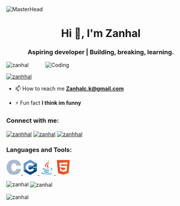 ![MasterHead](https://i.gifer.com/3otv.gif)
<h1 align="center">Hi 👋, I'm Zanhal</h1>
<h3 align="center">Aspiring developer | Building, breaking, learning.</h3>
<img align="right" alt="Coding" width="400" src="https://i.gifer.com/758X.gif">


<p align="left"> <img src="https://komarev.com/ghpvc/?username=zanhal&label=Profile%20views&color=0e75b6&style=flat" alt="zanhal" /> </p>

<p align="left"> <a href="https://twitter.com/zanhhal" target="blank"><img src="https://img.shields.io/twitter/follow/zanhhal?logo=twitter&style=for-the-badge" alt="zanhhal" /></a> </p>

- 📫 How to reach me **Zanhalc.k@gmail.com**

- ⚡ Fun fact **I think im funny**

<h3 align="left">Connect with me:</h3>
<p align="left">
<a href="https://twitter.com/zanhhal" target="blank"><img align="center" src="https://raw.githubusercontent.com/rahuldkjain/github-profile-readme-generator/master/src/images/icons/Social/twitter.svg" alt="zanhhal" height="30" width="40" /></a>
<a href="https://linkedin.com/in/zanhal" target="blank"><img align="center" src="https://raw.githubusercontent.com/rahuldkjain/github-profile-readme-generator/master/src/images/icons/Social/linked-in-alt.svg" alt="zanhal" height="30" width="40" /></a>
<a href="https://instagram.com/zanhhal" target="blank"><img align="center" src="https://raw.githubusercontent.com/rahuldkjain/github-profile-readme-generator/master/src/images/icons/Social/instagram.svg" alt="zanhhal" height="30" width="40" /></a>
</p>

<h3 align="left">Languages and Tools:</h3>
<p align="left">
  <a href="https://www.cprogramming.com/" target="_blank" rel="noreferrer">
    <img src="https://raw.githubusercontent.com/devicons/devicon/master/icons/c/c-original.svg" alt="C" width="40" height="40"/>
  </a>
  <a href="https://www.w3schools.com/cpp/" target="_blank" rel="noreferrer">
    <img src="https://raw.githubusercontent.com/devicons/devicon/master/icons/cplusplus/cplusplus-original.svg" alt="C++" width="40" height="40"/>
  </a>
  <a href="https://www.java.com" target="_blank" rel="noreferrer">
    <img src="https://raw.githubusercontent.com/devicons/devicon/master/icons/java/java-original.svg" alt="Java" width="40" height="40"/>
  </a>
  <a href="https://developer.mozilla.org/en-US/docs/Web/HTML" target="_blank" rel="noreferrer">
    <img src="https://raw.githubusercontent.com/devicons/devicon/master/icons/html5/html5-original.svg" alt="HTML" width="40" height="40"/>
  </a>
</p>


<p><img align="left" src="https://github-readme-stats.vercel.app/api/top-langs?username=zanhal&show_icons=true&locale=en&layout=compact" alt="zanhal" /></p>

<p>&nbsp;<img align="center" src="https://github-readme-stats.vercel.app/api?username=zanhal&show_icons=true&locale=en" alt="zanhal" /></p>

<p><img align="center" src="https://github-readme-streak-stats.herokuapp.com/?user=zanhal&" alt="zanhal" /></p>
